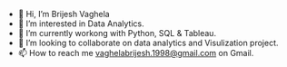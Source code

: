 - 👋 Hi, I’m Brijesh Vaghela 
- 👀 I’m interested in Data Analytics.
- 🌱 I’m currently workong with Python, SQL & Tableau.
- 💞️ I’m looking to collaborate on data analytics and Visulization project.
- 📫 How to reach me vaghelabrijesh.1998@gmail.com on Gmail.
